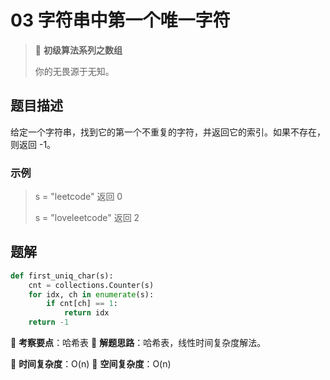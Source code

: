 # 03 字符串中第一个唯一字符

> 🌈 **初级算法系列之数组**
>
> 你的无畏源于无知。

## 题目描述

给定一个字符串，找到它的第一个不重复的字符，并返回它的索引。如果不存在，则返回 -1。

### 示例

> s = "leetcode"
> 返回 0
>
> s = "loveleetcode"
> 返回 2

## 题解

```python
def first_uniq_char(s):
    cnt = collections.Counter(s)
    for idx, ch in enumerate(s):
        if cnt[ch] == 1:
            return idx
    return -1
```

🍥 **考察要点**：哈希表
🍬 **解题思路**：哈希表，线性时间复杂度解法。

🍉 **时间复杂度**：O(n)
🍭 **空间复杂度**：O(n)
